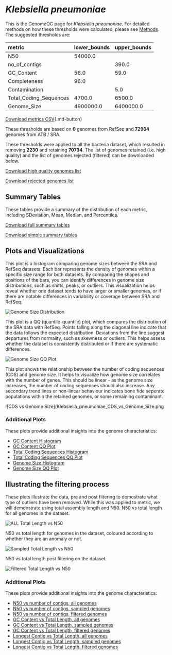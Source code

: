 # *Klebsiella pneumoniae*

This is the GenomeQC page for *Klebsiella pneumoniae*. For detailed methods on how these thresholds were calculated, please see [Methods](/methods).
The suggested thresholds are: 

| metric                 | lower_bounds   | upper_bounds   |
|:-----------------------|:---------------|:---------------|
| N50                    | 54000.0        |                |
| no_of_contigs          |                | 390.0          |
| GC_Content             | 56.0           | 59.0           |
| Completeness           | 96.0           |                |
| Contamination          |                | 5.0            |
| Total_Coding_Sequences | 4700.0         | 6500.0         |
| Genome_Size            | 4900000.0      | 6400000.0      |

[Download metrics CSV](/Klebsiella/Klebsiella_pneumoniae/Klebsiella_pneumoniae_metrics.csv){.md-button}


These thresholds are based on **0** genomes from RefSeq and **72964** genomes from ATB / SRA.

These thresholds were applied to all the bacteria dataset, which resulted in removing **2230** and retaining **70734**.
The list of genomes retained (i.e. high quality) and the list of genomes rejected (filtered) can be downloaded below. 

[Download high quality genomes list](/Klebsiella/Klebsiella_pneumoniae/Klebsiella_pneumoniae_high_quality_genomes.csv.xz)


[Download rejected genomes list](/Klebsiella/Klebsiella_pneumoniae/Klebsiella_pneumoniae_filtered_out_genomes.csv.xz)



## Summary Tables
These tables provide a summary of the distribution of each metric, including SDeviation, Mean, Median, and Percentiles.

[Download full summary tables](/Klebsiella/Klebsiella_pneumoniae/summary.csv)

[Download simple summary tables](/Klebsiella/Klebsiella_pneumoniae/selected_summary.csv)

## Plots and Visualizations

This plot is a histogram comparing genome sizes between the SRA and RefSeq datasets. Each bar represents the density of genomes within a specific size range for both datasets. By comparing the shapes and positions of the bars, you can identify differences in genome size distributions, such as shifts, peaks, or outliers. This visualization helps reveal whether one dataset tends to have larger or smaller genomes, or if there are notable differences in variability or coverage between SRA and RefSeq.

![Genome Size Distribution](Genome_Size_refseq_histogram_kde.png)

This plot is a QQ (quantile-quantile) plot, which compares the distribution of the SRA data with RefSeq. Points falling along the diagonal line indicate that the data follows the expected distribution. Deviations from the line suggest departures from normality, such as skewness or outliers. This helps assess whether the dataset is consistently distributed or if there are systematic differences.

![Genome Size QQ Plot](Genome_Size_refseq_qqplot.png)

This plot shows the relationship between the number of coding sequences (CDS) and genome size. It helps to visualize how genome size correlates with the number of genes. This should be linear - as the genome size increases, the number of coding sequences should also increase. Any secondary trend lines or non-linear behaviour indicates bone fide seperate populations within the retained genomes, or some remaining contaminant. 

![CDS vs Genome Size](Klebsiella_pneumoniae_CDS_vs_Genome_Size.png

### Additional Plots

These plots provide additional insights into the genome characteristics:

- [GC Content Histogram](Klebsiella_pneumoniae_GC_Content_refseq_histogram_kde.png)
- [GC Content QQ Plot](Klebsiella_pneumoniae_GC_Content_refseq_qqplot.png)
- [Total Coding Sequences Histogram](Klebsiella_pneumoniae_Total_Coding_Sequences_refseq_histogram_kde.png)
- [Total Coding Sequences QQ Plot](Klebsiella_pneumoniae_Total_Coding_Sequences_refseq_qqplot.png)
- [Genome Size Histogram](Klebsiella_pneumoniae_Genome_Size_refseq_histogram_kde.png)
- [Genome Size QQ Plot](Klebsiella_pneumoniae_Genome_Size_refseq_qqplot.png)
## Illustrating the filtering process
These plots illustrate the data, pre and post filtering to demostrate what type of outliers have been removed. While this was applied to metric, we will demonstrate using total assembly length and N50.
N50 vs total length for all genomes in the dataset.

![ALL Total Length vs N50](Klebsiella_pneumoniae_all_total_length_N50.png)

N50 vs total length for genomes in the dataset, coloured according to whether they are an anomaly or not.

![Sampled Total Length vs N50](Klebsiella_pneumoniae_sample_total_length_N50.png)

N50 vs total length post filtering on the dataset.

![Filtered Total Length vs N50](Klebsiella_pneumoniae_filt_total_length_N50.png)

### Additional Plots

These plots provide additional insights into the genome characteristics:

- [N50 vs number of contigs, all genomes](Klebsiella_pneumoniae_all_N50_number.png)
- [N50 vs number of contigs, sampled genomes](Klebsiella_pneumoniae_sample_N50_number.png)
- [N50 vs number of contigs, filtered genomes](Klebsiella_pneumoniae_filt_N50_number.png)
- [GC Content vs Total Length, all genomes](Klebsiella_pneumoniae_all_total_length_GC_Content.png)
- [GC Content vs Total Length, sampled genomes](Klebsiella_pneumoniae_sample_total_length_GC_Content.png)
- [GC Content vs Total Length, filtered genomes](Klebsiella_pneumoniae_filt_total_length_GC_Content.png)
- [Longest Contig vs Total Length, all genomes](Klebsiella_pneumoniae_all_total_length_longest.png)
- [Longest Contig vs Total Length, sampled genomes](Klebsiella_pneumoniae_sample_total_length_longest.png)
- [Longest Contig vs Total Length, filtered genomes](Klebsiella_pneumoniae_filt_total_length_longest.png)

